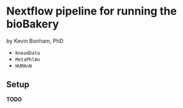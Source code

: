 # Nextflow pipeline for running the bioBakery

by Kevin Bonham, PhD

- `KneadData`
- `MetaPhlAn`
- `HUMAnN`

## Setup

**TODO**